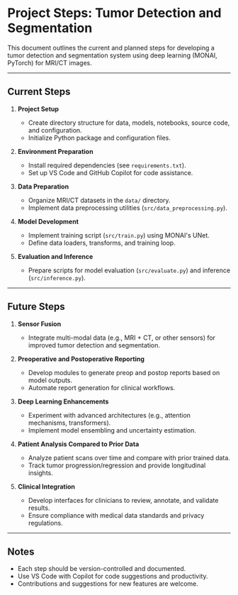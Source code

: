 # Project Steps: Tumor Detection and Segmentation

This document outlines the current and planned steps for developing a tumor detection and segmentation system using deep learning (MONAI, PyTorch) for MRI/CT images.

---

## Current Steps

1. **Project Setup**
   - Create directory structure for data, models, notebooks, source code, and configuration.
   - Initialize Python package and configuration files.

2. **Environment Preparation**
   - Install required dependencies (see `requirements.txt`).
   - Set up VS Code and GitHub Copilot for code assistance.

3. **Data Preparation**
   - Organize MRI/CT datasets in the `data/` directory.
   - Implement data preprocessing utilities (`src/data_preprocessing.py`).

4. **Model Development**
   - Implement training script (`src/train.py`) using MONAI's UNet.
   - Define data loaders, transforms, and training loop.

5. **Evaluation and Inference**
   - Prepare scripts for model evaluation (`src/evaluate.py`) and inference (`src/inference.py`).

---

## Future Steps

1. **Sensor Fusion**
   - Integrate multi-modal data (e.g., MRI + CT, or other sensors) for improved tumor detection and segmentation.

2. **Preoperative and Postoperative Reporting**
   - Develop modules to generate preop and postop reports based on model outputs.
   - Automate report generation for clinical workflows.

3. **Deep Learning Enhancements**
   - Experiment with advanced architectures (e.g., attention mechanisms, transformers).
   - Implement model ensembling and uncertainty estimation.

4. **Patient Analysis Compared to Prior Data**
   - Analyze patient scans over time and compare with prior trained data.
   - Track tumor progression/regression and provide longitudinal insights.

5. **Clinical Integration**
   - Develop interfaces for clinicians to review, annotate, and validate results.
   - Ensure compliance with medical data standards and privacy regulations.

---

## Notes

- Each step should be version-controlled and documented.
- Use VS Code with Copilot for code suggestions and productivity.
- Contributions and suggestions for new features are welcome.
